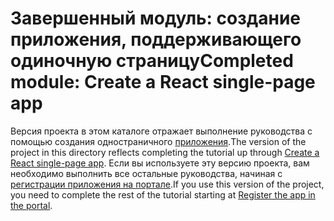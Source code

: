 # <a name="completed-module-create-a-react-single-page-app"></a><span data-ttu-id="5aba3-101">Завершенный модуль: создание приложения, поддерживающего одиночную страницу</span><span class="sxs-lookup"><span data-stu-id="5aba3-101">Completed module: Create a React single-page app</span></span>

<span data-ttu-id="5aba3-102">Версия проекта в этом каталоге отражает выполнение руководства с помощью создания одностраничного [приложения](https://docs.microsoft.com/graph/training/react-tutorial?tutorial-step=1).</span><span class="sxs-lookup"><span data-stu-id="5aba3-102">The version of the project in this directory reflects completing the tutorial up through [Create a React single-page app](https://docs.microsoft.com/graph/training/react-tutorial?tutorial-step=1).</span></span> <span data-ttu-id="5aba3-103">Если вы используете эту версию проекта, вам необходимо выполнить все остальные руководства, начиная с [регистрации приложения на портале](https://docs.microsoft.com/graph/training/react-tutorial?tutorial-step=2).</span><span class="sxs-lookup"><span data-stu-id="5aba3-103">If you use this version of the project, you need to complete the rest of the tutorial starting at [Register the app in the portal](https://docs.microsoft.com/graph/training/react-tutorial?tutorial-step=2).</span></span>